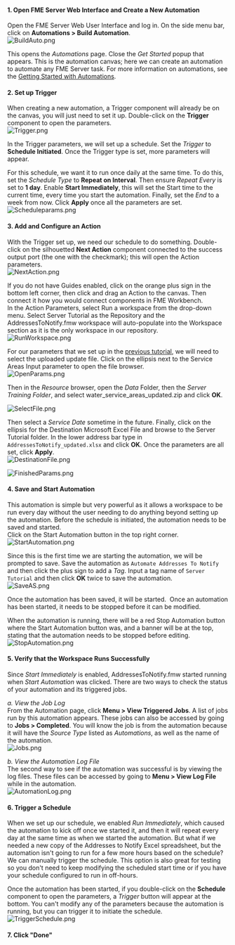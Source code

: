<head><base target="_blank"> </head>

#### 1. Open FME Server Web Interface and Create a New Automation
Open the FME Server Web User Interface and log in. On the side menu bar, click on **Automations > Build Automation**.\
![BuildAuto.png](https://community.safe.com/servlet/rtaImage?eid=ka14Q000000ogcq&feoid=00N30000006n8wU&refid=0EM4Q00000295hR)

This opens the *Automations* page. Close the *Get Started* popup that appears. This is the automation canvas; here we can create an automation to automate any FME Server task. For more information on automations, see the [Getting Started with Automations](https://community.safe.com/s/article/getting-started-with-automations).

#### 2. Set up Trigger
When creating a new automation, a Trigger component will already be on the canvas, you will just need to set it up. Double-click on the **Trigger** component to open the parameters.\
![Trigger.png](https://community.safe.com/servlet/rtaImage?eid=ka14Q000000ogcq&feoid=00N30000006n8wU&refid=0EM4Q00000295hb)

In the Trigger parameters, we will set up a schedule. Set the *Trigger* to **Schedule Initiated**. Once the Trigger type is set, more parameters will appear.

For this schedule, we want it to run once daily at the same time. To do this, set the *Schedule Type* to **Repeat on Interval**. Then ensure *Repeat Every* is set to **1 day**. Enable **Start Immediately**, this will set the Start time to the current time, every time you start the automation. Finally, set the *End* to a week from now. Click **Apply** once all the parameters are set.\
![Scheduleparams.png](https://community.safe.com/servlet/rtaImage?eid=ka14Q000000ogcq&feoid=00N30000006n8wU&refid=0EM4Q00000295hg)

#### 3. Add and Configure an Action
With the Trigger set up, we need our schedule to do something. Double-click on the silhouetted **Next Action** component connected to the success output port (the one with the checkmark); this will open the Action parameters.\
![NextAction.png](https://community.safe.com/servlet/rtaImage?eid=ka14Q000000ogcq&feoid=00N30000006n8wU&refid=0EM4Q00000295hl)

If you do not have Guides enabled, click on the orange plus sign in the bottom left corner, then click and drag an Action to the canvas. Then connect it how you would connect components in FME Workbench.\
In the Action Parameters, select Run a workspace from the drop-down menu. Select Server Tutorial as the Repository and the AddressesToNotify.fmw workspace will auto-populate into the Workspace section as it is the only workspace in our repository.\
![RunWorkspace.png](https://community.safe.com/servlet/rtaImage?eid=ka14Q000000ogcq&feoid=00N30000006n8wU&refid=0EM4Q00000295hq)

For our parameters that we set up in the [previous tutorial](https://community.safe.com/s/article/Using-Parameters-for-Self-Serve), we will need to select the uploaded update file. Click on the ellipsis next to the Service Areas Input parameter to open the file browser.\
![OpenParams.png](https://community.safe.com/servlet/rtaImage?eid=ka14Q000000ogcq&feoid=00N30000006n8wU&refid=0EM4Q00000295gy)

Then in the *Resource* browser, open the *Data* Folder, then the *Server Training Folder*, and select water_service_areas_updated.zip and click **OK**.  

![SelectFile.png](https://community.safe.com/servlet/rtaImage?eid=ka14Q000000ogcq&feoid=00N30000006n8wU&refid=0EM4Q00000295i0)

Then select a *Service Date* sometime in the future. Finally, click on the ellipsis for the Destination Microsoft Excel File and browse to the Server Tutorial folder. In the lower address bar type in `AddressesToNotify_updated.xlsx` and click **OK**. Once the parameters are all set, click **Apply**.\
![DestinationFile.png](https://community.safe.com/servlet/rtaImage?eid=ka14Q000000ogcq&feoid=00N30000006n8wU&refid=0EM4Q00000295h3)

![FinishedParams.png](https://community.safe.com/servlet/rtaImage?eid=ka14Q000000ogcq&feoid=00N30000006n8wU&refid=0EM4Q00000295iF)

#### 4. Save and Start Automation
This automation is simple but very powerful as it allows a workspace to be run every day without the user needing to do anything beyond setting up the automation. Before the schedule is initiated, the automation needs to be saved and started.\
Click on the Start Automation button in the top right corner.\
![StartAutomation.png](https://community.safe.com/servlet/rtaImage?eid=ka14Q000000ogcq&feoid=00N30000006n8wU&refid=0EM4Q00000295iK)

Since this is the first time we are starting the automation, we will be prompted to save. Save the automation as `Automate Addresses To Notify` and then click the plus sign to add a *Tag*. Input a tag name of `Server Tutorial` and then click **OK** twice to save the automation.\
![SaveAS.png](https://community.safe.com/servlet/rtaImage?eid=ka14Q000000ogcq&feoid=00N30000006n8wU&refid=0EM4Q00000295it)

Once the automation has been saved, it will be started.  Once an automation has been started, it needs to be stopped before it can be modified.

When the automation is running, there will be a red Stop Automation button where the Start Automation button was, and a banner will be at the top, stating that the automation needs to be stopped before editing.\
![StopAutomation.png](https://community.safe.com/servlet/rtaImage?eid=ka14Q000000ogcq&feoid=00N30000006n8wU&refid=0EM4Q00000295j3)

#### 5. Verify that the Workspace Runs Successfully
Since *Start Immediately* is enabled, AddressesToNotify.fmw started running when *Start Automation* was clicked. There are two ways to check the status of your automation and its triggered jobs.

*a. View the Job Log*\
From the Automation page, click **Menu > View Triggered Jobs**. A list of jobs run by this automation appears. These jobs can also be accessed by going to **Jobs > Completed**. You will know the job is from the automation because it will have the *Source Type* listed as *Automations*, as well as the name of the automation.\
![Jobs.png](https://community.safe.com/servlet/rtaImage?eid=ka14Q000000ogcq&feoid=00N30000006n8wU&refid=0EM4Q00000295jI)

*b. View the Automation Log File*\
The second way to see if the automation was successful is by viewing the log files. These files can be accessed by going to **Menu > View Log File** while in the automation.\
![AutomationLog.png](https://community.safe.com/servlet/rtaImage?eid=ka14Q000000ogcq&feoid=00N30000006n8wU&refid=0EM4Q00000295jN)

#### 6. Trigger a Schedule
When we set up our schedule, we enabled *Run Immediately*, which caused the automation to kick off once we started it, and then it will repeat every day at the same time as when we started the automation. But what if we needed a new copy of the Addresses to Notify Excel spreadsheet, but the automation isn't going to run for a few more hours based on the schedule? We can manually trigger the schedule. This option is also great for testing so you don't need to keep modifying the scheduled start time or if you have your schedule configured to run in off-hours.

Once the automation has been started, if you double-click on the **Schedule** component to open the parameters, a *Trigger* button will appear at the bottom. You can't modify any of the parameters because the automation is running, but you can trigger it to initiate the schedule.\
![TriggerSchedule.png](https://community.safe.com/servlet/rtaImage?eid=ka14Q000000ogcq&feoid=00N30000006n8wU&refid=0EM4Q00000295jX)

#### 7. Click "Done"
